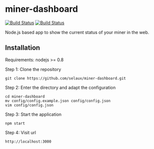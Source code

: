 # miner-dashboard

[![Build Status](https://travis-ci.org/selaux/miner-dashboard.png)](https://travis-ci.org/selaux/miner-dashboard)
[![Build Status](https://david-dm.org/selaux/miner-dashboard.png)](https://david-dm.org/selaux/miner-dashboard)

Node.js based app to show the current status of your miner in the web.

## Installation

Requirements: nodejs >= 0.8

Step 1: Clone the repository

```
git clone https://github.com/selaux/miner-dashboard.git
```

Step 2: Enter the directory and adapt the configuration

```
cd miner-dashboard
mv config/config.example.json config/config.json
vim config/config.json
```

Step 3: Start the application

```
npm start
```

Step 4: Visit url

```
http://localhost:3000
```